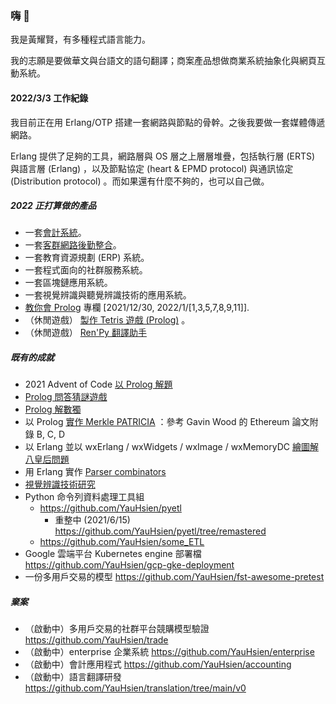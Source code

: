 ### 嗨 👋
我是黃耀賢，有多種程式語言能力。

我的志願是要做華文與台語文的語句翻譯；商案產品想做商業系統抽象化與網頁互動系統。

#### 2022/3/3 工作紀錄
我目前正在用 Erlang/OTP 搭建一套網路與節點的骨幹。之後我要做一套媒體傳遞網路。

Erlang 提供了足夠的工具，網路層與 OS 層之上層層堆疊，包括執行層 (ERTS) 與語言層 (Erlang) ，以及節點協定 (heart & EPMD protocol) 與通訊協定 (Distribution protocol) 。而如果還有什麼不夠的，也可以自己做。

##### 2022 正打算做的產品
- 一套[會計系統](https://github.com/YauHsien/accounting)。
- 一套[客群網路後勤整合](https://github.com/YauHsien/customer-networks)。
- 一套教育資源規劃 (ERP) 系統。
- 一套程式面向的社群服務系統。
- 一套區塊鏈應用系統。
- 一套視覺辨識與聽覺辨識技術的應用系統。
- [教你會 Prolog](https://yauhsien.wordpress.com/2021/12/30/%e5%b0%88%e6%ac%84%e4%bc%81%e5%8a%83%ef%bc%9a%e3%80%8c%e6%95%99%e4%bd%a0%e6%9c%83-prolog-%e3%80%8d/) 專欄 [2021/12/30, 2022/1/[1,3,5,7,8,9,11]].
- （休閒遊戲） [製作 Tetris 遊戲 (Prolog)](https://github.com/YauHsien/prolog-tetris) 。
- （休閒遊戲） [Ren'Py 翻譯助手](https://github.com/YauHsien/renpy-tl-solver)

##### 既有的成就
- 2021 Advent of Code [以 Prolog 解題](https://github.com/YauHsien/advent-of-code-2021)
- [Prolog 問答猜謎遊戲](https://github.com/YauHsien/prolog_guess_who_game)
- [Prolog 解數獨](https://github.com/YauHsien/sudoku-solvers)
- 以 Prolog [實作 Merkle PATRICIA](https://github.com/YauHsien/modified-merkle-patricia-tree) ：參考 Gavin Wood 的 Ethereum 論文附錄 B, C, D
- 以 Erlang 並以 wxErlang / wxWidgets / wxImage / wxMemoryDC [繪圖解八皇后問題](https://github.com/YauHsien/erlang-exercises/tree/master/8-queens)
- 用 Erlang 實作 [Parser combinators](https://github.com/YauHsien/erljscon/tree/master/parsec)
- [視覺辨識技術研究](https://yauhsien.wordpress.com/2021/11/30/%e9%81%8b%e7%94%a8-detectron2-%e7%9a%84%e8%be%a8%e8%ad%98%e7%b5%90%e6%9e%9c/)
- Python 命令列資料處理工具組
  - https://github.com/YauHsien/pyetl
    - 重整中 (2021/6/15) https://github.com/YauHsien/pyetl/tree/remastered
  - https://github.com/YauHsien/some_ETL
- Google 雲端平台 Kubernetes engine 部署檔 https://github.com/YauHsien/gcp-gke-deployment
- 一份多用戶交易的模型 https://github.com/YauHsien/fst-awesome-pretest 

##### 棄案
- （啟動中）多用戶交易的社群平台競購模型驗證 https://github.com/YauHsien/trade
- （啟動中）enterprise 企業系統 https://github.com/YauHsien/enterprise
- （啟動中）會計應用程式 https://github.com/YauHsien/accounting
- （啟動中）語言翻譯研發 https://github.com/YauHsien/translation/tree/main/v0
